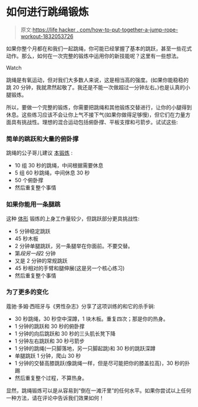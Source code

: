 # 如何进行跳绳锻炼

> 原文:[https://life hacker . com/how-to-put-together-a-jump-rope-workout-1832053726](https://lifehacker.com/how-to-put-together-a-jump-rope-workout-1832053726)

如果你整个月都在和我们一起跳绳，你可能已经掌握了基本的跳跃，甚至一些花式动作。那么，如何在一次完整的锻炼中运用你的新技能呢？这里有一些想法。

Watch

跳绳是有氧运动，但对我们大多数人来说，这是相当高的强度。(如果你能稳稳的跳 20 分钟，我就肃然起敬了。我还是不能一次做超过一分钟左右。)也是认真的小腿锻炼。

所以，要做一个完整的锻炼，你需要把跳绳和其他锻炼交替进行，让你的小腿得到休息。这些练习应该不会让你上气不接下气(如果你做得足够慢)，但它们在力量方面具有挑战性。理想的混合运动包括俯卧撑、平板支撑和弓箭步。试试这些:

### 简单的跳跃和大量的俯卧撑

跳绳的公子哥儿建议 [本锻炼](https://www.jumpropedudes.com/workouts/best-jump-rope-workout-ever) :

*   10 组 30 秒的跳绳，中间根据需要休息
*   5 组 60 秒跳绳，中间休息 30 秒
*   50 个俯卧撑
*   然后重复整个事情

### 如果你能用一条腿跳

这种 [体形](https://www.shape.com/fitness/cardio/jump-rope-workout-blast-fat-20-minutes) 锻炼的上身工作量较少，但跳跃部分更具挑战性:

*   5 分钟稳定跳跃
*   45 秒木板
*   2 分钟单腿跳跃，另一条腿举在你面前。不要交替。
*   第*段另一段*2 分钟
*   又是 2 分钟的常规跳跃
*   45 秒相对的手臂和腿伸展(这是另一个核心练习)
*   然后重复整个事情

### 为了更多的变化

蔻驰·多姆·西班牙与《男性杂志》分享了这项训练的和它的杀手锏:

*   30 秒跳绳，30 秒空中深蹲，1 块木板。重复四次；那是你的热身。
*   1 分钟的跳跃和 30 秒的俯卧撑
*   1 分钟的向后跳跃和 30 秒的三头肌长凳下降
*   1 分钟左右跳跃和 30 秒弓箭步
*   1 分钟的跳绳(一只脚落地，另一只脚起跳)和 30 秒的跳跃深蹲
*   单腿跳跃 1 分钟，爬山 30 秒
*   1 分钟的交替高膝跳跃(像跳绳一样，但是尽可能把你的膝盖拉高)，30 秒的扑踢
*   然后重复整个过程，不算热身。

显然，跳绳锻炼可以是从容易到“倒在一滩汗里”的任何水平。如果你尝试以上任何一种方法，请在评论中告诉我们效果如何！